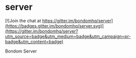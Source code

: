 # server

[![Join the chat at https://gitter.im/bondomhq/server](https://badges.gitter.im/bondomhq/server.svg)](https://gitter.im/bondomhq/server?utm_source=badge&utm_medium=badge&utm_campaign=pr-badge&utm_content=badge)

Bondom Server
